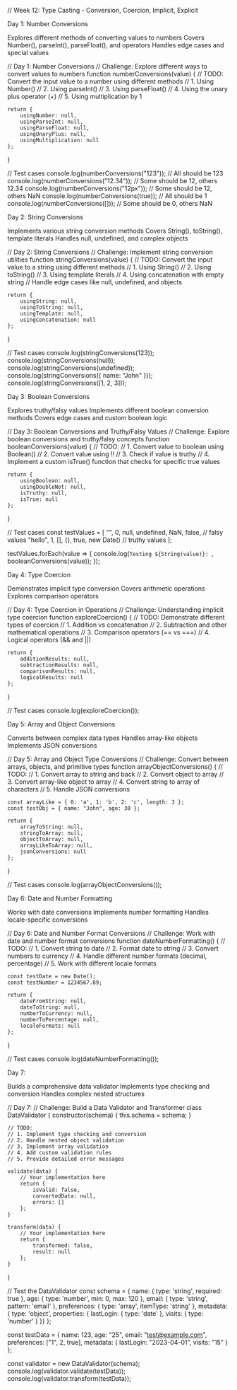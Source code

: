 // Week 12: Type Casting - Conversion, Coercion, Implicit, Explicit


Day 1: Number Conversions

Explores different methods of converting values to numbers
Covers Number(), parseInt(), parseFloat(), and operators
Handles edge cases and special values

// Day 1: Number Conversions
// Challenge: Explore different ways to convert values to numbers
function numberConversions(value) {
    // TODO: Convert the input value to a number using different methods
    // 1. Using Number()
    // 2. Using parseInt()
    // 3. Using parseFloat()
    // 4. Using the unary plus operator (+)
    // 5. Using multiplication by 1

    return {
        usingNumber: null,
        usingParseInt: null,
        usingParseFloat: null,
        usingUnaryPlus: null,
        usingMultiplication: null
    };
}

// Test cases
console.log(numberConversions("123")); // All should be 123
console.log(numberConversions("12.34")); // Some should be 12, others 12.34
console.log(numberConversions("12px")); // Some should be 12, others NaN
console.log(numberConversions(true)); // All should be 1
console.log(numberConversions([])); // Some should be 0, others NaN



Day 2: String Conversions

Implements various string conversion methods
Covers String(), toString(), template literals
Handles null, undefined, and complex objects

// Day 2: String Conversions
// Challenge: Implement string conversion utilities
function stringConversions(value) {
    // TODO: Convert the input value to a string using different methods
    // 1. Using String()
    // 2. Using toString()
    // 3. Using template literals
    // 4. Using concatenation with empty string
    // Handle edge cases like null, undefined, and objects

    return {
        usingString: null,
        usingToString: null,
        usingTemplate: null,
        usingConcatenation: null
    };
}

// Test cases
console.log(stringConversions(123));
console.log(stringConversions(null));
console.log(stringConversions(undefined));
console.log(stringConversions({ name: "John" }));
console.log(stringConversions([1, 2, 3]));



Day 3: Boolean Conversions

Explores truthy/falsy values
Implements different boolean conversion methods
Covers edge cases and custom boolean logic

// Day 3: Boolean Conversions and Truthy/Falsy Values
// Challenge: Explore boolean conversions and truthy/falsy concepts
function booleanConversions(value) {
    // TODO: 
    // 1. Convert value to boolean using Boolean()
    // 2. Convert value using !!
    // 3. Check if value is truthy
    // 4. Implement a custom isTrue() function that checks for specific true values
    
    return {
        usingBoolean: null,
        usingDoubleNot: null,
        isTruthy: null,
        isTrue: null
    };
}

// Test cases
const testValues = [
    "", 0, null, undefined, NaN, false, // falsy values
    "hello", 1, [], {}, true, new Date() // truthy values
];

testValues.forEach(value => {
    console.log(`Testing ${String(value)}: `, booleanConversions(value));
});

Day 4: Type Coercion

Demonstrates implicit type conversion
Covers arithmetic operations
Explores comparison operators

// Day 4: Type Coercion in Operations
// Challenge: Understanding implicit type coercion
function exploreCoercion() {
    // TODO: Demonstrate different types of coercion
    // 1. Addition vs concatenation
    // 2. Subtraction and other mathematical operations
    // 3. Comparison operators (== vs ===)
    // 4. Logical operators (&& and ||)
    
    return {
        additionResults: null,
        subtractionResults: null,
        comparisonResults: null,
        logicalResults: null
    };
}

// Test cases
console.log(exploreCoercion());

Day 5: Array and Object Conversions

Converts between complex data types
Handles array-like objects
Implements JSON conversions

// Day 5: Array and Object Type Conversions
// Challenge: Convert between arrays, objects, and primitive types
function arrayObjectConversions() {
    // TODO:
    // 1. Convert array to string and back
    // 2. Convert object to array
    // 3. Convert array-like object to array
    // 4. Convert string to array of characters
    // 5. Handle JSON conversions

    const arrayLike = { 0: 'a', 1: 'b', 2: 'c', length: 3 };
    const testObj = { name: "John", age: 30 };
    
    return {
        arrayToString: null,
        stringToArray: null,
        objectToArray: null,
        arrayLikeToArray: null,
        jsonConversions: null
    };
}

// Test cases
console.log(arrayObjectConversions());





Day 6: Date and Number Formatting

Works with date conversions
Implements number formatting
Handles locale-specific conversions

// Day 6: Date and Number Format Conversions
// Challenge: Work with date and number format conversions
function dateNumberFormatting() {
    // TODO:
    // 1. Convert string to date
    // 2. Format date to string
    // 3. Convert numbers to currency
    // 4. Handle different number formats (decimal, percentage)
    // 5. Work with different locale formats

    const testDate = new Date();
    const testNumber = 1234567.89;

    return {
        dateFromString: null,
        dateToString: null,
        numberToCurrency: null,
        numberToPercentage: null,
        localeFormats: null
    };
}

// Test cases
console.log(dateNumberFormatting());



Day 7: 

Builds a comprehensive data validator
Implements type checking and conversion
Handles complex nested structures

// Day 7: 
// Challenge: Build a Data Validator and Transformer
class DataValidator {
    constructor(schema) {
        this.schema = schema;
    }

    // TODO:
    // 1. Implement type checking and conversion
    // 2. Handle nested object validation
    // 3. Implement array validation
    // 4. Add custom validation rules
    // 5. Provide detailed error messages

    validate(data) {
        // Your implementation here
        return {
            isValid: false,
            convertedData: null,
            errors: []
        };
    }

    transform(data) {
        // Your implementation here
        return {
            transformed: false,
            result: null
        };
    }
}

// Test the DataValidator
const schema = {
    name: { type: 'string', required: true },
    age: { type: 'number', min: 0, max: 120 },
    email: { type: 'string', pattern: 'email' },
    preferences: { type: 'array', itemType: 'string' },
    metadata: { type: 'object', properties: {
        lastLogin: { type: 'date' },
        visits: { type: 'number' }
    }}
};

const testData = {
    name: 123,
    age: "25",
    email: "test@example.com",
    preferences: ["1", 2, true],
    metadata: {
        lastLogin: "2023-04-01",
        visits: "15"
    }
};

const validator = new DataValidator(schema);
console.log(validator.validate(testData));
console.log(validator.transform(testData));
